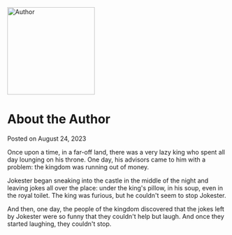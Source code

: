 <!--
// v0 by Vercel.
// https://v0.dev/t/uiseLjhVbPi
-->
<div class="px-4 py-6 md:px-6 md:py-12 lg:py-16"><div class="flex flex-col-reverse gap-6 lg:grid lg:grid-cols-3 lg:gap-12"><div class="mx-auto lg:mx-0 max-w-sm order-last border border-gray-200 rounded-xl dark:border-gray-800"><img alt="Author" class="aspect-square object-cover rounded-xl" height="200" src="/placeholder.svg" width="200"></div><div class="space-y-4 lg:col-span-2"><div class="space-y-2"><h1 class="text-3xl font-bold tracking-tight sm:text-4xl">
                    About the Author
    </h1><p class="text-gray-500 dark:text-gray-400">
      Posted on August 24, 2023
    </p></div><div class="prose prose-gray max-w-none not-italic"><p>
                    Once upon a time, in a far-off land, there was a very lazy king
                    who spent all day lounging on his throne. One day, his advisors
                    came to him with a problem: the kingdom was running out of money.
    </p><p>
                    Jokester began sneaking into the castle in the middle of the
                    night and leaving jokes all over the place: under the king's
                    pillow, in his soup, even in the royal toilet. The king was
                    furious, but he couldn't seem to stop Jokester.
    </p><p>
                    And then, one day, the people of the kingdom discovered that the
                    jokes left by Jokester were so funny that they couldn't help but
                    laugh. And once they started laughing, they couldn't stop.
    </p></div></div></div></div>
    
